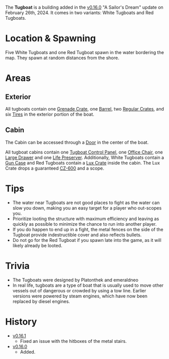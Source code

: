 The **Tugboat** is a building added in the [v0.16.0](https://github.com/HasangerGames/suroi/releases/tag/v0.16.0) "A Sailor's Dream" update on February 26th, 2024. It comes in two variants: White Tugboats and Red Tugboats.

# Location & Spawning

Five White Tugboats and one Red Tugboat spawn in the water bordering the map. They spawn at random distances from the shore.

# Areas

## Exterior

All tugboats contain one [Grenade Crate](/obstacles/grenade_crate), one [Barrel](/obstacles/barrel), two [Regular Crates](/obstacles/crates), and six [Tires](/obstacles/tire) in the exterior portion of the boat.

## Cabin

The Cabin can be accessed through a [Door](/obstacles/doors) in the center of the boat.

All tugboat cabins contain one [Tugboat Control Panel](/obstacles/tugboat_control_panel), one [Office Chair](/obstacles/office_chair), one [Large Drawer](/obstacles/drawers) and one [Life Preserver](/obstacles/life_preserver). Additionally, White Tugboats contain a [Gun Case](/obstacles/gun_case) and Red Tugboats contain a [Lux Crate](/obstacles/lux_crate) inside the cabin. The Lux Crate drops a guaranteed [CZ-600](/weapons/guns/cz600) and a scope.

# Tips

- The water near Tugboats are not good places to fight as the water can slow you down, making you an easy target for a player who out-scopes you.
- Prioritize looting the structure with maximum efficiency and leaving as quickly as possible to minimize the chance to run into another player.
- If you do happen to end up in a fight, the metal fences on the side of the Tugboat provide indestructible cover and also reflects bullets.
- Do not go for the Red Tugboat if you spawn late into the game, as it will likely already be looted.

# Trivia

- The Tugboats were designed by Platonthek and emeraldneo
- In real life, tugboats are a type of boat that is usually used to move other vessels out of dangerous or crowded by using a tow line. Earlier versions were powered by steam engines, which have now been replaced by diesel engines.

# History

- [v0.16.1](https://github.com/HasangerGames/suroi/releases/tag/v0.16.1)
  - Fixed an issue with the hitboxes of the metal stairs.
- [v0.16.0](https://github.com/HasangerGames/suroi/releases/tag/v0.16.0)
  - Added.
